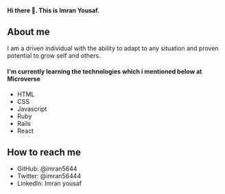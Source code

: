 
<h4>Hi there 👋. This is Imran Yousaf.</h4>

<h2>About me </h2>
<p>I am a driven individual with the ability to adapt to any situation and proven potential to grow self and others.</p>

<h4>I'm currently learning the technologies which i mentioned below at Microverse</h4>
<ul>
<li>HTML</li>
<li>CSS</li>
<li>Javascript</li>
<li>Ruby</li>
<li>Rails</li>
<li>React</li>
</ul>

<h2>How to reach me</h2>
<ul>
<li>GitHub: @imran5644</li>
<li>Twitter: @imran56444</li>
<li>LinkedIn: Imran yousaf</li>
</ul>
